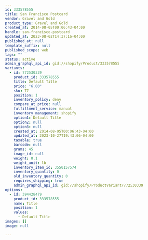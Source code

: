 ```yaml
---
id: 333578555
title: San Francisco Postcard
vendor: Gravel and Gold
product_type: Gravel and Gold
created_at: 2014-08-05T00:06:43-04:00
handle: san-francisco-postcard
updated_at: 2023-08-02T14:37:16-04:00
published_at: null
template_suffix: null
published_scope: web
tags: ""
status: active
admin_graphql_api_id: gid://shopify/Product/333578555
variants:
  - id: 772530339
    product_id: 333578555
    title: Default Title
    price: "6.00"
    sku: T7
    position: 1
    inventory_policy: deny
    compare_at_price: null
    fulfillment_service: manual
    inventory_management: shopify
    option1: Default Title
    option2: null
    option3: null
    created_at: 2014-08-05T00:06:43-04:00
    updated_at: 2023-10-27T19:43:06-04:00
    taxable: true
    barcode: null
    grams: 45
    image_id: null
    weight: 0.1
    weight_unit: lb
    inventory_item_id: 3550157574
    inventory_quantity: 0
    old_inventory_quantity: 0
    requires_shipping: true
    admin_graphql_api_id: gid://shopify/ProductVariant/772530339
options:
  - id: 394428479
    product_id: 333578555
    name: Title
    position: 1
    values:
      - Default Title
images: []
image: null

---
```



